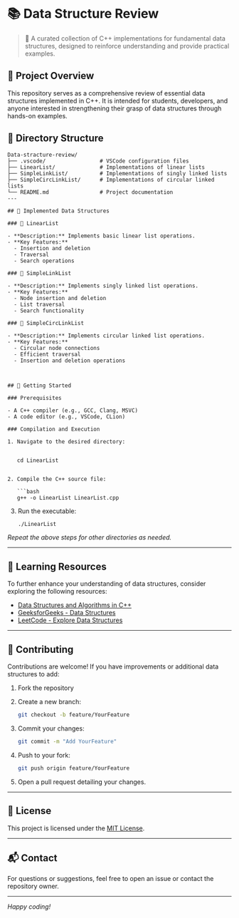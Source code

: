 
# 📚 Data Structure Review

> 🧠 A curated collection of C++ implementations for fundamental data structures, designed to reinforce understanding and provide practical examples.

## 🧰 Project Overview

This repository serves as a comprehensive review of essential data structures implemented in C++. It is intended for students, developers, and anyone interested in strengthening their grasp of data structures through hands-on examples.


## 📂 Directory Structure

```
Data-stracture-review/
├── .vscode/                 # VSCode configuration files
├── LinearList/              # Implementations of linear lists
├── SimpleLinkList/          # Implementations of singly linked lists
├── SimpleCircLinkList/      # Implementations of circular linked lists
└── README.md                # Project documentation
---

## 🧩 Implemented Data Structures

### 📄 LinearList

- **Description:** Implements basic linear list operations.
- **Key Features:**
  - Insertion and deletion
  - Traversal
  - Search operations

### 🔗 SimpleLinkList

- **Description:** Implements singly linked list operations.
- **Key Features:**
  - Node insertion and deletion
  - List traversal
  - Search functionality

### 🔁 SimpleCircLinkList

- **Description:** Implements circular linked list operations.
- **Key Features:**
  - Circular node connections
  - Efficient traversal
  - Insertion and deletion operations



## 🚀 Getting Started

### Prerequisites

- A C++ compiler (e.g., GCC, Clang, MSVC)
- A code editor (e.g., VSCode, CLion)

### Compilation and Execution

1. Navigate to the desired directory:


   cd LinearList


2. Compile the C++ source file:

   ```bash
   g++ -o LinearList LinearList.cpp
   ```

3. Run the executable:

   ```bash
   ./LinearList
   ```

*Repeat the above steps for other directories as needed.*

---

## 📖 Learning Resources

To further enhance your understanding of data structures, consider exploring the following resources:

* [Data Structures and Algorithms in C++](https://www.amazon.com/Data-Structures-Algorithms-2nd-Edition/dp/032144146X)
* [GeeksforGeeks - Data Structures](https://www.geeksforgeeks.org/data-structures/)
* [LeetCode - Explore Data Structures](https://leetcode.com/explore/learn/card/data-structure/)

---

## 🤝 Contributing

Contributions are welcome! If you have improvements or additional data structures to add:

1. Fork the repository

2. Create a new branch:

   ```bash
   git checkout -b feature/YourFeature
   ```

3. Commit your changes:

   ```bash
   git commit -m "Add YourFeature"
   ```

4. Push to your fork:

   ```bash
   git push origin feature/YourFeature
   ```

5. Open a pull request detailing your changes.

---

## 📄 License

This project is licensed under the [MIT License](LICENSE).

---

## 📬 Contact

For questions or suggestions, feel free to open an issue or contact the repository owner.

---

*Happy coding!*

```


